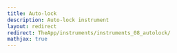 ```yaml
---
title: Auto-lock
description: Auto-lock instrument
layout: redirect
redirect: TheApp/instruments/instruments_08_autolock/
mathjax: true
---
```

